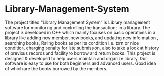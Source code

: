 # Library-Management-System

The project titled “Library Management System” is Library management software for monitoring and controlling the transactions in a library. The project is developed in C++ which mainly focuses on basic operations in a library like adding new member, new books, and updating new information , searching books, Rating books as per its condition i.e. torn or nice condition, charging penalty for late submission, also to take a look at history of previous records and facility to borrow and return books. This project is designed & developed to help users maintain and organize library. Our software is easy to use for both beginners and advanced users. Good idea of which are the books borrowed by the members.

